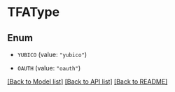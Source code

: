 # TFAType

## Enum


* `YUBICO` (value: `"yubico"`)

* `OAUTH` (value: `"oauth"`)


[[Back to Model list]](../README.md#documentation-for-models) [[Back to API list]](../README.md#documentation-for-api-endpoints) [[Back to README]](../README.md)


